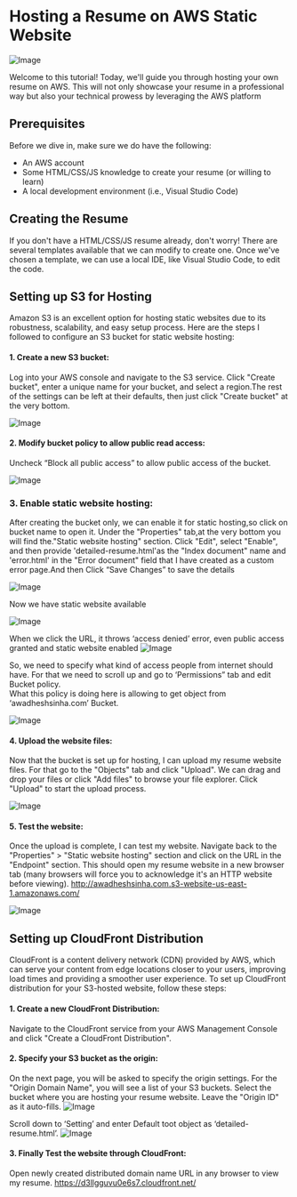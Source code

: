 # Hosting a Resume on AWS Static Website

![Image](https://github.com/Awadheshks/assets/blob/b6db95ccc4fc4de034c4255a522ecc8adf7f3e74/StaticWebsite/AWS_StaticHosted_Arch.png)

Welcome to this tutorial! Today, we'll guide you through hosting your own resume on AWS. This will not only showcase your resume in a professional way but also your technical prowess by leveraging the AWS platform
## Prerequisites
Before we dive in, make sure we do have the following:
- An AWS account
- Some HTML/CSS/JS knowledge to create your resume (or willing to learn)
- A local development environment (i.e., Visual Studio Code)
  
## Creating the Resume
  If you don't have a HTML/CSS/JS resume already, don't worry! There are several templates available that we can modify to create one. Once we've chosen a template, we can use a local IDE, like Visual Studio Code, to edit the code.

## Setting up S3 for Hosting
Amazon S3 is an excellent option for hosting static websites due to its robustness, scalability, and easy setup process. Here are the steps I followed to configure an S3 bucket for static website hosting:
  #### 1.	Create a new S3 bucket:
   Log into your AWS console and navigate to the S3 service. Click "Create bucket", enter a unique name for your
   bucket, and select a region.The rest of the settings can be left at their defaults, then just click "Create bucket" 
   at the very bottom.
    
![Image](https://github.com/Awadheshks/assets/blob/d9c4e2f9da0c5b82706e47484b98853dc838363d/StaticWebsite/Bucket-creation.png)

  #### 2.	Modify bucket policy to allow public read access:
   Uncheck “Block all public access” to allow public access of the bucket.
    
![Image](https://github.com/Awadheshks/assets/blob/d9c4e2f9da0c5b82706e47484b98853dc838363d/StaticWebsite/Bucket-policy.png)

  ### 3.	Enable static website hosting:
   After creating the bucket only, we can enable it for static hosting,so click on bucket name to open it. Under the
   "Properties" tab,at the very bottom you will find the."Static website hosting" section. Click "Edit", select "Enable",
   and then provide 'detailed-resume.html'as the "Index document" name and 'error.html' in the "Error document" field that
   I have created as a	custom error page.And then Click “Save Changes” to save the details
     
 ![Image](https://github.com/Awadheshks/assets/blob/d9c4e2f9da0c5b82706e47484b98853dc838363d/StaticWebsite/StaticWebsite_hosting.png)


Now we have static website available

![Image](https://github.com/Awadheshks/assets/blob/d9c4e2f9da0c5b82706e47484b98853dc838363d/StaticWebsite/StaticWebsite_url.png)

  When we click the URL, it throws ‘access denied’ error, even public access granted and static website enabled
![Image](https://github.com/Awadheshks/assets/blob/d9c4e2f9da0c5b82706e47484b98853dc838363d/StaticWebsite/Error-Accesdenied.png)

   So, we need to specify what kind of access people from internet should have. For that we need to scroll up and go to ‘Permissions” tab and edit Bucket policy.    
   What this policy is doing here is allowing to get object from ‘awadheshsinha.com’ Bucket.

![Image](https://github.com/Awadheshks/assets/blob/d9c4e2f9da0c5b82706e47484b98853dc838363d/StaticWebsite/Bucket_policy.png)

  #### 4.	Upload the website files:
   Now that the bucket is set up for hosting, I can upload my resume website files. For that go to the "Objects" tab and click "Upload". 
   We can drag and drop your files or click "Add files" to browse your file explorer. Click "Upload" to start the upload process. 

![Image](https://github.com/Awadheshks/assets/blob/d9c4e2f9da0c5b82706e47484b98853dc838363d/StaticWebsite/Files_upload.png)

  #### 5.	Test the website:
   Once the upload is complete, I can test my website. Navigate back to the "Properties" > "Static website hosting" 
   section and click on the URL in the "Endpoint" section. This should open my resume website in a new browser tab
   (many browsers will force you to acknowledge it's an HTTP website before viewing).
        http://awadheshsinha.com.s3-website-us-east-1.amazonaws.com/

 ![Image](https://github.com/Awadheshks/assets/blob/d9c4e2f9da0c5b82706e47484b98853dc838363d/StaticWebsite/Resume_screenshot.png)

 ## Setting up CloudFront Distribution
  CloudFront is a content delivery network (CDN) provided by AWS, which can serve your content from edge locations closer to your users,
  improving load times and providing a smoother user experience. To set up CloudFront distribution for your S3-hosted website, follow these steps:

#### 1.	Create a new CloudFront Distribution:
  Navigate to the CloudFront service from your AWS Management Console and click "Create a CloudFront Distribution".

#### 2.	Specify your S3 bucket as the origin:
   On the next page, you will be asked to specify the origin settings. For the "Origin Domain Name", you will see a 
   list of your S3 buckets. Select the bucket where you are hosting your resume website. Leave the "Origin ID" as it auto-fills.
![Image](https://github.com/Awadheshks/assets/blob/d9c4e2f9da0c5b82706e47484b98853dc838363d/StaticWebsite/Create_distribution.png)

   Scroll down to ‘Setting’ and enter Default toot object as ‘detailed-resume.html’.
![Image](https://github.com/Awadheshks/assets/blob/d9c4e2f9da0c5b82706e47484b98853dc838363d/StaticWebsite/Create_distribution_setting.png)

#### 3. Finally Test the website through CloudFront:
  Open newly created distributed domain name URL in any browser to view my resume.
          https://d3llgguvu0e6s7.cloudfront.net/









